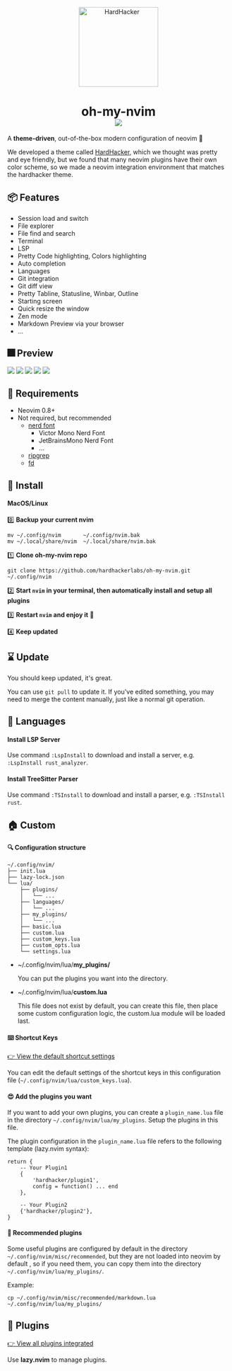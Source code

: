 <p align="center">
  <img width="180" src="https://github.com/hardhackerlabs/themes/raw/master/media/logo/logo.png" alt="HardHacker">
</p>

<h1 align="center">
    oh-my-nvim<br/>
  <a href="https://discord.com/invite/MGmp9QjfkK">
    <img src="https://img.shields.io/discord/1095552215944527962?style=for-the-badge&logo=discord&color=e965a5&logoColor=eee9fc&labelColor=282433"/>
  </a>
</h1>

A **theme-driven**, out-of-the-box modern configuration of neovim 💎

We developed a theme called [HardHacker](https://github.com/hardhackerlabs/themes), which we thought was pretty and eye friendly,
but we found that many neovim plugins have their own color scheme,
so we made a neovim integration environment that matches the hardhacker theme.

## 📦 Features

- Session load and switch
- File explorer
- File find and search
- Terminal
- LSP
- Pretty Code highlighting, Colors highlighting
- Auto completion
- Languages
- Git integration
- Git diff view
- Pretty Tabline, Statusline, Winbar, Outline
- Starting screen
- Quick resize the window
- Zen mode
- Markdown Preview via your browser
- ...

## 🎆 Preview

![](./docs/images/start-screen.png)
![](./docs/images/autocmp.png)
![](./docs/images/float-term.png)
![](./docs/images/find.png)
![](./docs/images/color-highlight.png)

## 📌 Requirements

- Neovim 0.8+
- Not required, but recommended
  - [nerd font](https://www.nerdfonts.com/font-downloads)
    - Victor Mono Nerd Font
    - JetBrainsMono Nerd Font
    - ...
  - [ripgrep](https://github.com/BurntSushi/ripgrep)
  - [fd](https://github.com/sharkdp/fd)

## 🚧 Install

#### MacOS/Linux

0️⃣ **Backup your current nvim**

```
mv ~/.config/nvim       ~/.config/nvim.bak
mv ~/.local/share/nvim  ~/.local/share/nvim.bak
```

1️⃣ **Clone oh-my-nvim repo**

```
git clone https://github.com/hardhackerlabs/oh-my-nvim.git ~/.config/nvim
```

2️⃣ **Start `nvim` in your terminal, then automatically install and setup all plugins**

3️⃣ **Restart `nvim` and enjoy it** 🍻

4️⃣ **Keep updated**

## ⌛️ Update

You should keep updated, it's great.

You can use `git pull` to update it. If you've edited something, you may need to merge the content manually, just like a normal git operation.

## 🧱 Languages

#### Install LSP Server

Use command `:LspInstall` to download and install a server, e.g. `:LspInstall rust_analyzer`.

#### Install TreeSitter Parser

Use command `:TSInstall` to download and install a parser, e.g. `:TSInstall rust`.

## 🏠 Custom

#### 🔍 Configuration structure

```
~/.config/nvim/
├── init.lua
├── lazy-lock.json
└── lua/
    ├── plugins/
    │   └── ...
    ├── languages/
    │   └── ...
    ├── my_plugins/
    │   └── ...
    ├── basic.lua
    ├── custom.lua
    ├── custom_keys.lua
    ├── custom_opts.lua
    └── settings.lua
```

- ~/.config/nvim/lua/**my_plugins/**

  You can put the plugins you want into the directory.

- ~/.config/nvim/lua/**custom.lua**

  This file does not exist by default, you can create this file, then place some custom configuration logic, the custom.lua module will be loaded last.

#### ⌨️ Shortcut Keys

[👉 View the default shortcut settings](https://github.com/hardhackerlabs/oh-my-nvim/blob/main/lua/custom_keys.lua)

You can edit the default settings of the shortcut keys in this configuration file (`~/.config/nvim/lua/custom_keys.lua`).

#### 😍 Add the plugins you want

If you want to add your own plugins, you can create a `plugin_name.lua` file in the directory `~/.config/nvim/lua/my_plugins`. Setup the plugins in this file.

The plugin configuration in the `plugin_name.lua` file refers to the following template (lazy.nvim syntax):

```
return {
    -- Your Plugin1
    {
        'hardhacker/plugin1',
        config = function() ... end
    },

    -- Your Plugin2
    {'hardhacker/plugin2'},
}
```

#### 💯 Recommended plugins

Some useful plugins are configured by default in the directory `~/.config/nvim/misc/recommended`,
but they are not loaded into neovim by default ,
so if you need them, you can copy them into the directory `~/.config/nvim/lua/my_plugins/`.

Example:

```
cp ~/.config/nvim/misc/recommended/markdown.lua ~/.config/nvim/lua/my_plugins/
```

## 🧩 Plugins

[👉 View all plugins integrated](./docs/plugins.md)

Use **lazy.nvim** to manage plugins.
